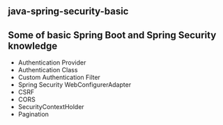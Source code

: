 ## java-spring-security-basic
## Some of basic Spring Boot and Spring Security knowledge
* Authentication Provider
* Authentication Class
* Custom Authentication Filter
* Spring Security WebConfigurerAdapter
* CSRF
* CORS
* SecurityContextHolder
* Pagination 

